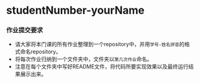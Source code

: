 # studentNumber-yourName
### 作业提交要求
- 请大家将本门课的所有作业整理到一个repository中，并用`学号-姓名拼音`的格式命名repository。
- 将每次作业归纳到一个文件夹中，文件夹以`第几次作业`命名。
- 注意在每个文件夹中写好README文件，将代码所要实现效果以及最终运行结果展示出来。
